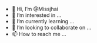 - 👋 Hi, I’m @Missjhai
- 👀 I’m interested in ...
- 🌱 I’m currently learning ...
- 💞️ I’m looking to collaborate on ...
- 📫 How to reach me ...

<!---
Missjhai/Missjhai is a ✨ special ✨ repository because its `README.md` (this file) appears on your GitHub profile.
You can click the Preview link to take a look at your changes.
--->
